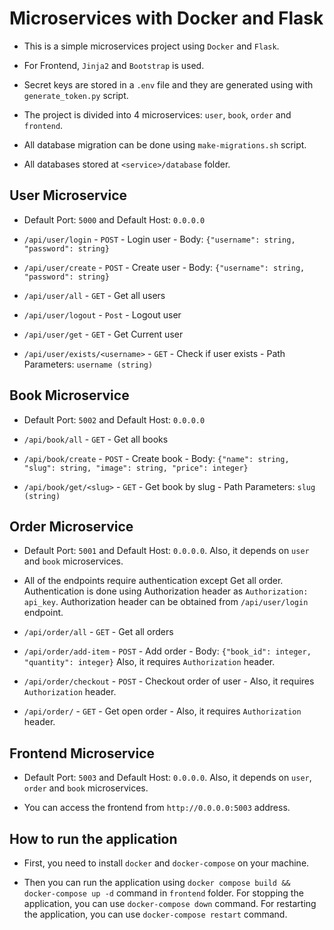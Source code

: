 # Microservices with Docker and Flask

* This is a simple microservices project using `Docker` and `Flask`.

* For Frontend, `Jinja2` and `Bootstrap` is used.

* Secret keys are stored in a `.env` file and they are generated using with `generate_token.py` script.

* The project is divided into 4 microservices: `user`, `book`, `order` and `frontend`.

* All database migration can be done using `make-migrations.sh` script.

* All databases stored at `<service>/database` folder.

## User Microservice

* Default Port: `5000` and Default Host: `0.0.0.0`

* `/api/user/login` - `POST` - Login user - Body: `{"username": string, "password": string}`

* `/api/user/create` - `POST` - Create user - Body: `{"username": string, "password": string}`

* `/api/user/all` - `GET` - Get all users

* `/api/user/logout` - `Post` - Logout user

* `/api/user/get` - `GET` - Get Current user

* `/api/user/exists/<username>` - `GET` - Check if user exists - Path Parameters: `username (string)`

## Book Microservice

* Default Port: `5002` and Default Host: `0.0.0.0`

* `/api/book/all` - `GET` - Get all books

* `/api/book/create` - `POST` - Create book - Body: `{"name": string, "slug": string, "image": string, "price": integer}`

* `/api/book/get/<slug>` - `GET` - Get book by slug - Path Parameters: `slug (string)`

## Order Microservice

* Default Port: `5001` and Default Host: `0.0.0.0`. Also, it depends on `user` and `book` microservices.

* All of the endpoints require authentication except Get all order. Authentication is done using Authorization header as `Authorization: api_key`. Authorization header can be obtained from `/api/user/login` endpoint.

* `/api/order/all` - `GET` - Get all orders

* `/api/order/add-item` - `POST` - Add order - Body: `{"book_id": integer, "quantity": integer}` Also, it requires `Authorization` header.

* `/api/order/checkout` - `POST` - Checkout order of user - Also, it requires `Authorization` header.

* `/api/order/` - `GET` - Get open order - Also, it requires `Authorization` header.

## Frontend Microservice

* Default Port: `5003` and Default Host: `0.0.0.0`. Also, it depends on `user`, `order` and `book` microservices.

* You can access the frontend from `http://0.0.0.0:5003` address.

## How to run the application

* First, you need to install `docker` and `docker-compose` on your machine.

* Then you can run the application using `docker compose build && docker-compose up -d` command in `frontend` folder. For stopping the application, you can use `docker-compose down` command. For restarting the application, you can use `docker-compose restart` command.